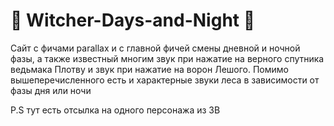 # 🐺 Witcher-Days-and-Night 🐺
 
Сайт с фичами parallax и с главной фичей смены дневной и ночной фазы, а также известный многим звук при нажатие на верного спутника ведьмака Плотву и звук при нажатие на ворон Лешого. Помимо вышеперечисленного есть и характерные звуки леса в зависимости от фазы дня или ночи


P.S тут есть отсылка на одного персонажа из ЗВ
